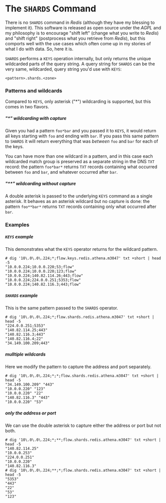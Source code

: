 # The `SHARDS` Command

There is no `SHARDS` command in _Redis_ (although they have my blessing to implement it). This software is released as open source under the _AGPL_ and
my philosophy is to encourage "shift left" (change what you write to _Redis_) and "shift right" (postprocess what you retrieve from _Redis_), but this
comports well with the use cases which often come up in my stories of what I do with data. So, here it is.

`SHARDS` performs a `KEYS` operation internally, but only returns the unique wildcarded parts of the query string. A query string for `SHARDS` can be the
very same, wildcarded, query string you'd use with `KEYS`:

    <pattern>.shards.<zone>

### Patterns and wildcards

Compared to `KEYS`, only asterisk ("*") wildcarding is supported, but this comes in two flavors.

##### "*" wildcarding with capture

Given you had a pattern `foo*bar` and you passed it to `KEYS`, it would return all keys starting with `foo` and ending with `bar`. If you pass this
same pattern to `SHARDS` it will return everything that was _between_ `foo` and `bar` for each of the keys.

You can have more than one wildcard in a pattern, and in this case each wildcarded match group is preserved as a separate string in the DNS `TXT` record:
the pattern `foo*bar*` returns `TXT` records containing what occurred between `foo` and `bar`, and whatever occurred after `bar`.

##### "**" wildcarding without capture

A double asterisk is passed to the underlying `KEYS` command as a single asterisk. It behaves as an asterisk wildcard but no capture is done:
the pattern `foo**bar*` returns `TXT` records containing only what occurred after `bar`.

### Examples

##### `KEYS` example

This demonstrates what the `KEYS` operator returns for the wildcard pattern.

```
# dig '10\.0\.0\.224;*;flow.keys.redis.athena.m3047' txt +short | head -5
"10.0.0.224;10.0.0.220;53;flow"
"10.0.0.224;10.0.0.220;123;flow"
"10.0.0.224;140.82.114.26;443;flow"
"10.0.0.224;224.0.0.251;5353;flow"
"10.0.0.224;140.82.116.3;443;flow"
```

##### `SHARDS` example

This is the same pattern passed to the `SHARDS` operator.

```
# dig '10\.0\.0\.224;*;flow.shards.redis.athena.m3047' txt +short | head -5
"224.0.0.251;5353"
"140.82.114.25;443"
"140.82.116.3;443"
"140.82.116.4;22"
"34.149.100.209;443"
```

##### mulltiple wildcards

Here we modify the pattern to capture the address and port separately.

```
# dig '10\.0\.0\.224;*;*;flow.shards.redis.athena.m3047' txt +short | head -5
"34.149.100.209" "443"
"10.0.0.220" "123"
"10.0.0.220" "22"
"140.82.116.3" "443"
"10.0.0.220" "53"
```

##### only the address or port

We can use the double asterisk to capture either the address or port but not both.

```
# dig '10\.0\.0\.224;*;**;flow.shards.redis.athena.m3047' txt +short | head -5
"140.82.114.25"
"10.0.0.253"
"224.0.0.251"
"10.0.0.220"
"140.82.116.3"
# dig '10\.0\.0\.224;**;*;flow.shards.redis.athena.m3047' txt +short | head -5
"5353"
"443"
"22"
"53"
"123"
```
